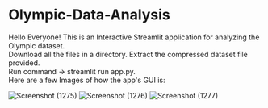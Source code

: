 # Olympic-Data-Analysis
Hello Everyone! This is an Interactive Streamlit application for analyzing the Olympic dataset.<br />
Download all the files in a directory. Extract the compressed dataset file provided.<br/>
Run command -> streamlit run app.py.<br/>
Here are a few Images of how the app's GUI is:<br />




![Screenshot (1275)](https://github.com/user-attachments/assets/6cdd6288-6508-4cbf-84c3-29f33821f431)
![Screenshot (1276)](https://github.com/user-attachments/assets/8f3cc8c5-1845-4213-999a-b119b438340f)
![Screenshot (1277)](https://github.com/user-attachments/assets/1c555c4e-69fe-492b-8bbd-d974a2279056)
